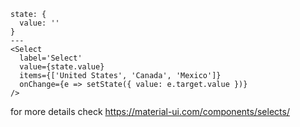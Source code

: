 

``` react
state: {
  value: ''
}
---
<Select
  label='Select'
  value={state.value}
  items={['United States', 'Canada', 'Mexico']}
  onChange={e => setState({ value: e.target.value })}
/>
```

for more details check https://material-ui.com/components/selects/
